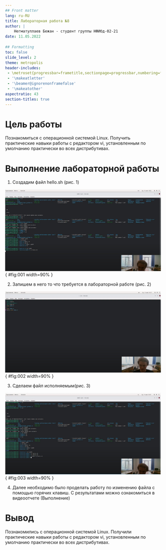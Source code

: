 ```yaml
---
## Front matter
lang: ru-RU
title: Лабораторная работа №8
author: |
    Негматуллаев Бежан - студент группы НФИбд-02-21
date: 11.05.2022

## Formatting
toc: false
slide_level: 2
theme: metropolis
header-includes: 
 - \metroset{progressbar=frametitle,sectionpage=progressbar,numbering=fraction}
 - '\makeatletter'
 - '\beamer@ignorenonframefalse'
 - '\makeatother'
aspectratio: 43
section-titles: true
---
```


# Цель работы

Познакомиться с операционной системой Linux. Получить практические навыки работы с редактором vi, установленным по умолчанию практически во всех дистрибутивах.


# Выполнение лабораторной работы

1. Создадим файл hello.sh (рис. 1)

![Пункт 2](images/1.png){ #fig:001 width=90% }

2. Запишем в него то что требуется в лабораторной работе (рис. 2)

![Пункт 3](images/2.png){ #fig:002 width=90% }

3. Сделаем файл исполняемым(рис. 3)

![Пункт 4](images/3.png){ #fig:003 width=90% }

4. Далее необходимо было проделать работу по изменению файла с помощью горячих клавиш. С результатами можно ознакомиться в видеоотчете (Выполнение)

# Вывод

Познакомились с операционной системой Linux. Получили практические навыки работы с редактором vi, установленным по умолчанию практически во всех дистрибутивах.

